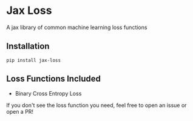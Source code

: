 # Jax Loss
A jax library of common machine learning loss functions

## Installation

``pip install jax-loss``

## Loss Functions Included

- Binary Cross Entropy Loss

If you don't see the loss function you need, feel free to open an issue or open a PR!
